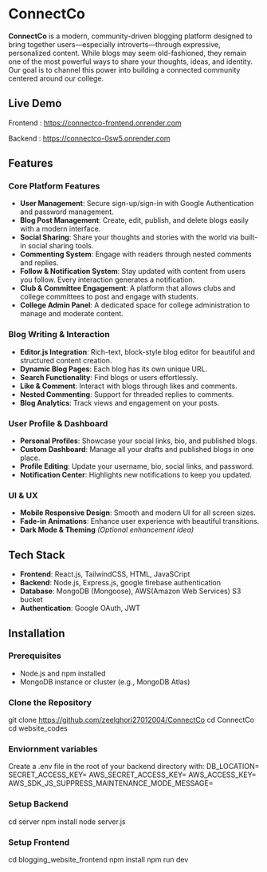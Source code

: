 # ConnectCo 

**ConnectCo** is a modern, community-driven blogging platform designed to bring together users—especially introverts—through expressive, personalized content. While blogs may seem old-fashioned, they remain one of the most powerful ways to share your thoughts, ideas, and identity. Our goal is to channel this power into building a connected community centered around our college.

## Live Demo

Frontend : https://connectco-frontend.onrender.com

Backend : https://connectco-0sw5.onrender.com

##  Features

###  Core Platform Features
- **User Management**: Secure sign-up/sign-in with Google Authentication and password management.
- **Blog Post Management**: Create, edit, publish, and delete blogs easily with a modern interface.
- **Social Sharing**: Share your thoughts and stories with the world via built-in social sharing tools.
- **Commenting System**: Engage with readers through nested comments and replies.
- **Follow & Notification System**: Stay updated with content from users you follow. Every interaction generates a notification.
- **Club & Committee Engagement**: A platform that allows clubs and college committees to post and engage with students.
- **College Admin Panel**: A dedicated space for college administration to manage and moderate content.

###  Blog Writing & Interaction
- **Editor.js Integration**: Rich-text, block-style blog editor for beautiful and structured content creation.
- **Dynamic Blog Pages**: Each blog has its own unique URL.
- **Search Functionality**: Find blogs or users effortlessly.
- **Like & Comment**: Interact with blogs through likes and comments.
- **Nested Commenting**: Support for threaded replies to comments.
- **Blog Analytics**: Track views and engagement on your posts.

###  User Profile & Dashboard
- **Personal Profiles**: Showcase your social links, bio, and published blogs.
- **Custom Dashboard**: Manage all your drafts and published blogs in one place.
- **Profile Editing**: Update your username, bio, social links, and password.
- **Notification Center**: Highlights new notifications to keep you updated.

###  UI & UX
- **Mobile Responsive Design**: Smooth and modern UI for all screen sizes.
- **Fade-in Animations**: Enhance user experience with beautiful transitions.
- **Dark Mode & Theming** *(Optional enhancement idea)*

##  Tech Stack

- **Frontend**: React.js, TailwindCSS, HTML, JavaSCript
- **Backend**: Node.js, Express.js, google firebase authentication
- **Database**: MongoDB (Mongoose), AWS(Amazon Web Services) S3 bucket
- **Authentication**: Google OAuth, JWT



##  Installation

### Prerequisites
- Node.js and npm installed
- MongoDB instance or cluster (e.g., MongoDB Atlas)

### Clone the Repository

git clone https://github.com/zeelghori27012004/ConnectCo
cd ConnectCo
cd website_codes

### Enviornment variables

Create a .env file in the root of your backend directory with:
DB_LOCATION=
SECRET_ACCESS_KEY=
AWS_SECRET_ACCESS_KEY=
AWS_ACCESS_KEY=
AWS_SDK_JS_SUPPRESS_MAINTENANCE_MODE_MESSAGE=


### Setup Backend

cd server
npm install
node server.js

### Setup Frontend

cd blogging_website_frontend
npm install
npm run dev


